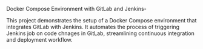 Docker Compose Environment with GitLab and Jenkins-

This project demonstrates the setup of a Docker Compose environment that integrates GitLab with Jenkins.
It automates the process of triggering Jenkins job on code chnages in GitLab, streamlining continuous integration and deployment workflow.
